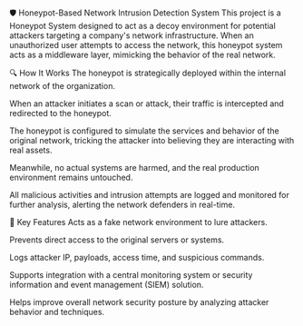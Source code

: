 🛡️ Honeypot-Based Network Intrusion Detection System
This project is a Honeypot System designed to act as a decoy environment for potential attackers targeting a company's network infrastructure. When an unauthorized user attempts to access the network, this honeypot system acts as a middleware layer, mimicking the behavior of the real network.

🔍 How It Works
The honeypot is strategically deployed within the internal network of the organization.

When an attacker initiates a scan or attack, their traffic is intercepted and redirected to the honeypot.

The honeypot is configured to simulate the services and behavior of the original network, tricking the attacker into believing they are interacting with real assets.

Meanwhile, no actual systems are harmed, and the real production environment remains untouched.

All malicious activities and intrusion attempts are logged and monitored for further analysis, alerting the network defenders in real-time.

🎯 Key Features
Acts as a fake network environment to lure attackers.

Prevents direct access to the original servers or systems.

Logs attacker IP, payloads, access time, and suspicious commands.

Supports integration with a central monitoring system or security information and event management (SIEM) solution.

Helps improve overall network security posture by analyzing attacker behavior and techniques.
